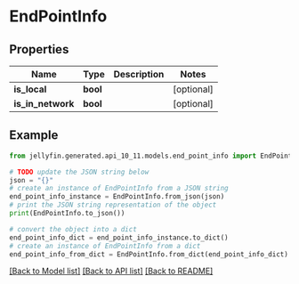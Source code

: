 # EndPointInfo


## Properties

Name | Type | Description | Notes
------------ | ------------- | ------------- | -------------
**is_local** | **bool** |  | [optional] 
**is_in_network** | **bool** |  | [optional] 

## Example

```python
from jellyfin.generated.api_10_11.models.end_point_info import EndPointInfo

# TODO update the JSON string below
json = "{}"
# create an instance of EndPointInfo from a JSON string
end_point_info_instance = EndPointInfo.from_json(json)
# print the JSON string representation of the object
print(EndPointInfo.to_json())

# convert the object into a dict
end_point_info_dict = end_point_info_instance.to_dict()
# create an instance of EndPointInfo from a dict
end_point_info_from_dict = EndPointInfo.from_dict(end_point_info_dict)
```
[[Back to Model list]](../README.md#documentation-for-models) [[Back to API list]](../README.md#documentation-for-api-endpoints) [[Back to README]](../README.md)


